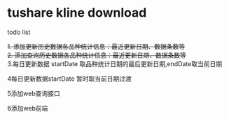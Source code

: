 # tushare kline download 


todo list

~~1. 添加更新历史数据各品种统计信息：最近更新日期、数据条数等~~     
~~2. 添加查询历史数据各品种统计信息：最近更新日期、数据条数等~~     
 3.每日更新数据 startDate 取品种统计日期的最后更新日期,endDate取当前日期      

 4每日更新数据startDate 暂时取当前日期过渡         

 5添加web查询接口     

 6添加web前端       

